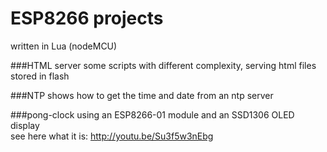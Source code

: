 # ESP8266 projects
written in Lua (nodeMCU)

###HTML server
some scripts with different complexity, serving html files stored in flash

###NTP
shows how to get the time and date from an ntp server

###pong-clock
using an ESP8266-01 module and an SSD1306 OLED display</br>
see here what it is: http://youtu.be/Su3f5w3nEbg

